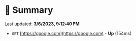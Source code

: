 # 📖 Summary
Last updated: **3/6/2023, 9:12:40 PM**

- `GET` [https://google.com](https://google.com) - **Up** (154ms)
